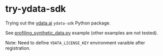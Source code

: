 # try-ydata-sdk

Trying out the [ydata.ai](https://ydata.ai) `ydata-sdk` Python package.

See [profiling_synthetic_data.py](./src/profiling_synthetic_data.py) example (other examples are not tested).

Note: Need to define `YDATA_LICENSE_KEY` environment varaible after registration.
